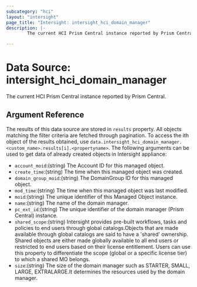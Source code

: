 ```yaml
---
subcategory: "hci"
layout: "intersight"
page_title: "Intersight: intersight_hci_domain_manager"
description: |-
        The current HCI Prism Central instance reported by Prism Central.

---
```


# Data Source: intersight_hci_domain_manager
The current HCI Prism Central instance reported by Prism Central.
## Argument Reference
The results of this data source are stored in `results` property.
All objects matching the filter criteria are fetched through pagination.
To access the ith object of the results obtained, use `data.intersight_hci_domain_manager.<custom_name>.results[i].<propertyname>`.
The following arguments can be used to get data of already created objects in Intersight appliance:
* `account_moid`:(string) The Account ID for this managed object. 
* `create_time`:(string) The time when this managed object was created. 
* `domain_group_moid`:(string) The DomainGroup ID for this managed object. 
* `mod_time`:(string) The time when this managed object was last modified. 
* `moid`:(string) The unique identifier of this Managed Object instance. 
* `name`:(string) The name of the domain manager. 
* `pc_ext_id`:(string) The unique identifier of the domain manager (Prism Central) instance. 
* `shared_scope`:(string) Intersight provides pre-built workflows, tasks and policies to end users through global catalogs.Objects that are made available through global catalogs are said to have a 'shared' ownership. Shared objects are either made globally available to all end users or restricted to end users based on their license entitlement. Users can use this property to differentiate the scope (global or a specific license tier) to which a shared MO belongs. 
* `size`:(string) The size of the domain manager such as STARTER, SMALL, LARGE, EXTRALARGE.It determines the resources used by the domain manager. 
 
